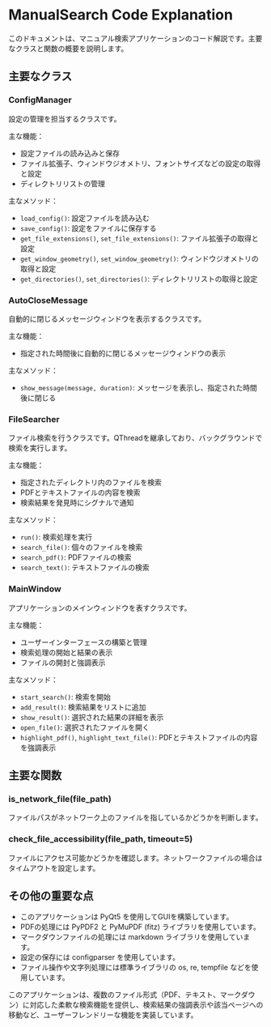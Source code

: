 # ManualSearch Code Explanation

このドキュメントは、マニュアル検索アプリケーションのコード解説です。主要なクラスと関数の概要を説明します。

## 主要なクラス

### ConfigManager

設定の管理を担当するクラスです。

主な機能：
- 設定ファイルの読み込みと保存
- ファイル拡張子、ウィンドウジオメトリ、フォントサイズなどの設定の取得と設定
- ディレクトリリストの管理

主なメソッド：
- `load_config()`: 設定ファイルを読み込む
- `save_config()`: 設定をファイルに保存する
- `get_file_extensions()`, `set_file_extensions()`: ファイル拡張子の取得と設定
- `get_window_geometry()`, `set_window_geometry()`: ウィンドウジオメトリの取得と設定
- `get_directories()`, `set_directories()`: ディレクトリリストの取得と設定

### AutoCloseMessage

自動的に閉じるメッセージウィンドウを表示するクラスです。

主な機能：
- 指定された時間後に自動的に閉じるメッセージウィンドウの表示

主なメソッド：
- `show_message(message, duration)`: メッセージを表示し、指定された時間後に閉じる

### FileSearcher

ファイル検索を行うクラスです。QThreadを継承しており、バックグラウンドで検索を実行します。

主な機能：
- 指定されたディレクトリ内のファイルを検索
- PDFとテキストファイルの内容を検索
- 検索結果を発見時にシグナルで通知

主なメソッド：
- `run()`: 検索処理を実行
- `search_file()`: 個々のファイルを検索
- `search_pdf()`: PDFファイルの検索
- `search_text()`: テキストファイルの検索

### MainWindow

アプリケーションのメインウィンドウを表すクラスです。

主な機能：
- ユーザーインターフェースの構築と管理
- 検索処理の開始と結果の表示
- ファイルの開封と強調表示

主なメソッド：
- `start_search()`: 検索を開始
- `add_result()`: 検索結果をリストに追加
- `show_result()`: 選択された結果の詳細を表示
- `open_file()`: 選択されたファイルを開く
- `highlight_pdf()`, `highlight_text_file()`: PDFとテキストファイルの内容を強調表示

## 主要な関数

### is_network_file(file_path)

ファイルパスがネットワーク上のファイルを指しているかどうかを判断します。

### check_file_accessibility(file_path, timeout=5)

ファイルにアクセス可能かどうかを確認します。ネットワークファイルの場合はタイムアウトを設定します。

## その他の重要な点

- このアプリケーションは PyQt5 を使用してGUIを構築しています。
- PDFの処理には PyPDF2 と PyMuPDF (fitz) ライブラリを使用しています。
- マークダウンファイルの処理には markdown ライブラリを使用しています。
- 設定の保存には configparser を使用しています。
- ファイル操作や文字列処理には標準ライブラリの os, re, tempfile などを使用しています。

このアプリケーションは、複数のファイル形式（PDF、テキスト、マークダウン）に対応した柔軟な検索機能を提供し、検索結果の強調表示や該当ページへの移動など、ユーザーフレンドリーな機能を実装しています。

